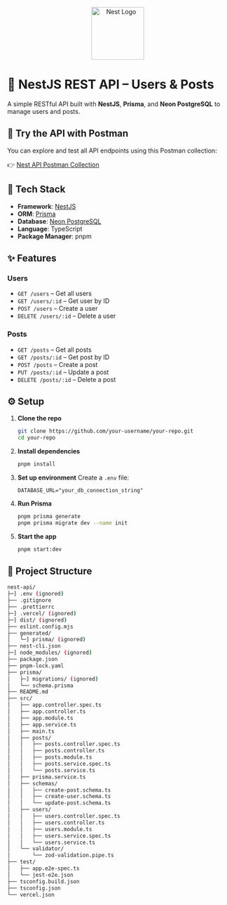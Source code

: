 <p align="center">
  <a href="http://nestjs.com/" target="blank"><img src="https://nestjs.com/img/logo-small.svg" width="120" alt="Nest Logo" /></a>
</p>

# 📘 NestJS REST API – Users & Posts

A simple RESTful API built with **NestJS**, **Prisma**, and **Neon PostgreSQL** to manage users and posts.

## 🚀 Try the API with Postman

You can explore and test all API endpoints using this Postman collection:

👉 [Nest API Postman Collection](https://www.postman.com/gazi2050/public-collection/collection/cp1firw/nest-api)


## 🔧 Tech Stack

- **Framework**: [NestJS](https://nestjs.com/)
- **ORM**: [Prisma](https://www.prisma.io/)
- **Database**: [Neon PostgreSQL](https://neon.tech/)
- **Language**: TypeScript
- **Package Manager**: pnpm

## ✨ Features

### Users
- `GET /users` – Get all users
- `GET /users/:id` – Get user by ID
- `POST /users` – Create a user
- `DELETE /users/:id` – Delete a user

### Posts
- `GET /posts` – Get all posts
- `GET /posts/:id` – Get post by ID
- `POST /posts` – Create a post
- `PUT /posts/:id` – Update a post
- `DELETE /posts/:id` – Delete a post

## ⚙️ Setup

1. **Clone the repo**
   ```bash
   git clone https://github.com/your-username/your-repo.git
   cd your-repo
   ```

2. **Install dependencies**

   ```bash
   pnpm install
   ```

3. **Set up environment**
   Create a `.env` file:

   ```
   DATABASE_URL="your_db_connection_string"
   ```

4. **Run Prisma**

   ```bash
   pnpm prisma generate
   pnpm prisma migrate dev --name init
   ```

5. **Start the app**

   ```bash
   pnpm start:dev
   ```
## 📁 Project Structure
```bash
nest-api/
├─] .env (ignored)
├── .gitignore
├── .prettierrc
├─] .vercel/ (ignored)
├─] dist/ (ignored)
├── eslint.config.mjs
├── generated/
│   └─] prisma/ (ignored)
├── nest-cli.json
├─] node_modules/ (ignored)
├── package.json
├── pnpm-lock.yaml
├── prisma/
│   ├─] migrations/ (ignored)
│   └── schema.prisma
├── README.md
├── src/
│   ├── app.controller.spec.ts
│   ├── app.controller.ts
│   ├── app.module.ts
│   ├── app.service.ts
│   ├── main.ts
│   ├── posts/
│   │   ├── posts.controller.spec.ts
│   │   ├── posts.controller.ts
│   │   ├── posts.module.ts
│   │   ├── posts.service.spec.ts
│   │   └── posts.service.ts
│   ├── prisma.service.ts
│   ├── schemas/
│   │   ├── create-post.schema.ts
│   │   ├── create-user.schema.ts
│   │   └── update-post.schema.ts
│   ├── users/
│   │   ├── users.controller.spec.ts
│   │   ├── users.controller.ts
│   │   ├── users.module.ts
│   │   ├── users.service.spec.ts
│   │   └── users.service.ts
│   └── validator/
│       └── zod-validation.pipe.ts
├── test/
│   ├── app.e2e-spec.ts
│   └── jest-e2e.json
├── tsconfig.build.json
├── tsconfig.json
└── vercel.json
```